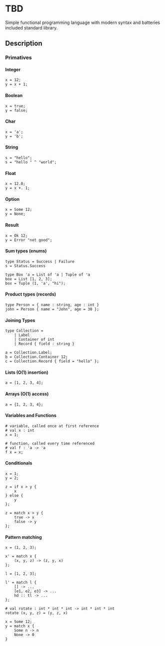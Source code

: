 # TBD

Simple functional programming language with modern syntax
and batteries included standard library.

## Description

### Primatives

#### Integer

```
x = 12;
y = x + 1;
```

#### Boolean

```
x = true;
y = false;
```

#### Char

```
x = 'a';
y = 'b';
```

#### String

```
s = "hello";
s = "hello " ^ "world";
```

#### Float

```
x = 12.0;
y = x +. 1;
```

#### Option

```
x = Some 12;
y = None;
```

#### Result

```
x = Ok 12;
y = Error "not good";
```

#### Sum types (enums)

```
type Status = Success | Failure
s = Status.Success

type Box 'a = List of 'a | Tuple of 'a
box = List [1, 2, 3];
box = Tuple (1, 'a', "hi");
```

#### Product types (records)

```
type Person = { name : string, age : int }
john = Person { name = "John", age = 30 };
```

#### Joining Types

```
type Collection =
    | Label
    | Container of int
    | Record { field : string }

a = Collection.Label;
b = Collection.Container 12;
c = Collection.Record { field = "hello" };
```

#### Lists (O(1) insertion)

```
a = [1, 2, 3, 4];
```

#### Arrays (O(1) access)

```
a = {1, 2, 3, 4};
```

#### Variables and Functions

```
# variable, called once at first reference
# val x : int
x = 1;

# function, called every time referenced
# val f : 'a -> 'a
f x = x;
```

#### Conditionals

```
x = 1;
y = 2;

z = if x > y {
    x
} else {
    y
};

z = match x > y {
    true -> x
    false -> y
};
```

#### Pattern matching

```
x = (1, 2, 3);

x' = match x {
    (x, y, z) -> (z, y, x)
};

l = [1, 2, 3];

l' = match l {
    [] -> ...
    [e1, e2, e3] -> ...
    hd :: tl -> ...
};

# val rotate : int * int * int -> int * int * int
rotate (x, y, z) = (y, z, x)

x = Some 12;
y = match x {
    Some n -> n
    None -> 0
}
```
